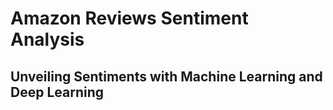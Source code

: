 # Amazon Reviews Sentiment Analysis
## Unveiling Sentiments with Machine Learning and Deep Learning
